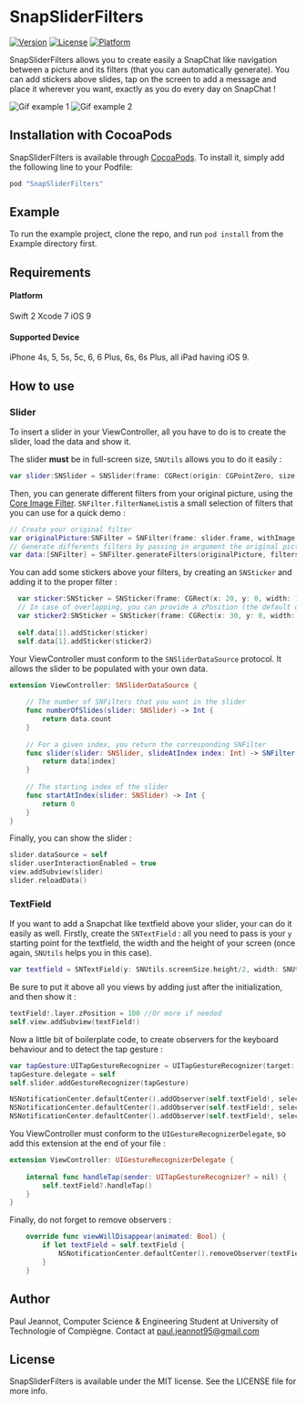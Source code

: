 # SnapSliderFilters

[![Version](https://img.shields.io/cocoapods/v/SnapSliderFilters.svg?style=flat)](http://cocoapods.org/pods/SnapSliderFilters)
[![License](https://img.shields.io/cocoapods/l/SnapSliderFilters.svg?style=flat)](http://cocoapods.org/pods/SnapSliderFilters)
[![Platform](https://img.shields.io/cocoapods/p/SnapSliderFilters.svg?style=flat)](http://cocoapods.org/pods/SnapSliderFilters)

SnapSliderFilters allows you to create easily a SnapChat like navigation between a picture and its filters (that you can automatically generate). You can add stickers above slides, tap on the screen to add a message and place it wherever you want, exactly as you do every day on SnapChat !

![Gif example 1](https://media.giphy.com/media/l0K4a2gNdOxrMH3Tq/giphy.gif)
![Gif example 2](https://media.giphy.com/media/26FxxUyEKHtLQHwrK/giphy.gif)

## Installation with CocoaPods

SnapSliderFilters is available through [CocoaPods](http://cocoapods.org). To install
it, simply add the following line to your Podfile:

```ruby
pod "SnapSliderFilters"
```

## Example

To run the example project, clone the repo, and run `pod install` from the Example directory first.

## Requirements

#### Platform

Swift 2
Xcode 7
iOS 9

#### Supported Device

iPhone 4s, 5, 5s, 5c, 6, 6 Plus, 6s, 6s Plus, all iPad having iOS 9.

## How to use

### Slider

To insert a slider in your ViewController, all you have to do is to create the slider, load the data and show it.

The slider **must** be in full-screen size, `SNUtils` allows you to do it easily :
```swift
var slider:SNSlider = SNSlider(frame: CGRect(origin: CGPointZero, size: SNUtils.screenSize))
```

Then, you can generate different filters from your original picture, using the [Core Image Filter](https://developer.apple.com/library/mac/documentation/GraphicsImaging/Reference/CoreImageFilterReference/). `SNFilter.filterNameList`is a small selection of filters that you can use for a quick demo :
```swift 
// Create your original filter
var originalPicture:SNFilter = SNFilter(frame: slider.frame, withImage: UIImage(named: "yourPicture")!)
// Generate differents filters by passing in argument the original picture and an array of filter's name
var data:[SNFilter] = SNFilter.generateFilters(originalPicture, filters: SNFilter.filterNameList)
```

You can add some stickers above your filters, by creating an `SNSticker` and adding it to the proper filter :
```swift
  var sticker:SNSticker = SNSticker(frame: CGRect(x: 20, y: 0, width: 140, height: 140), image: UIImage(named: "stick")!)
  // In case of overlapping, you can provide a zPosition (the default one is 0)
  var sticker2:SNSticker = SNSticker(frame: CGRect(x: 30, y: 0, width: 140, height: 140), image: UIImage(named: "stick")!, atZPosition: 2))
  
  self.data[1].addSticker(sticker)
  self.data[1].addSticker(sticker2)
```

Your ViewController must conform to the `SNSliderDataSource` protocol. It allows the slider to be populated with your own data.

```swift
extension ViewController: SNSliderDataSource {
    
    // The number of SNFilters that you want in the slider
    func numberOfSlides(slider: SNSlider) -> Int {
        return data.count
    }
    
    // For a given index, you return the corresponding SNFilter
    func slider(slider: SNSlider, slideAtIndex index: Int) -> SNFilter {
        return data[index]
    }
    
    // The starting index of the slider
    func startAtIndex(slider: SNSlider) -> Int {
        return 0
    }
}
```

Finally, you can show the slider :

```swift 
slider.dataSource = self
slider.userInteractionEnabled = true
view.addSubview(slider)
slider.reloadData()
```

### TextField

If you want to add a Snapchat like textfield above your slider, your can do it easily as well. Firstly, create the `SNTextField` : all you need to pass is your `y` starting point for the textfield, the width and the height of your screen (once again, `SNUtils` helps you in this case).

```swift
var textfield = SNTextField(y: SNUtils.screenSize.height/2, width: SNUtils.screenSize.width, heightOfScreen: SNUtils.screenSize.height)
```

Be sure to put it above all you views by adding just after the initialization, and then show it :
```swift 
textField!.layer.zPosition = 100 //Or more if needed
self.view.addSubview(textField!)
```

Now a little bit of boilerplate code, to create observers for the keyboard behaviour and to detect the tap gesture :
```swift 
var tapGesture:UITapGestureRecognizer = UITapGestureRecognizer(target: self, action: #selector(ViewController.handleTap(_:)))
tapGesture.delegate = self
self.slider.addGestureRecognizer(tapGesture)

NSNotificationCenter.defaultCenter().addObserver(self.textField!, selector: #selector(SNTextField.keyboardWillShow(_:)), name: UIKeyboardWillShowNotification, object: nil)
NSNotificationCenter.defaultCenter().addObserver(self.textField!, selector: #selector(SNTextField.keyboardWillHide(_:)), name: UIKeyboardWillHideNotification, object: nil)
NSNotificationCenter.defaultCenter().addObserver(self.textField!, selector: #selector(SNTextField.keyboardTypeChanged(_:)), name: UIKeyboardDidShowNotification, object: nil)
```

You ViewController must conform to the `UIGestureRecognizerDelegate`, so add this extension at the end of your file :

```swift 
extension ViewController: UIGestureRecognizerDelegate {
    
    internal func handleTap(sender: UITapGestureRecognizer? = nil) {
        self.textField?.handleTap()
    }
}
```

Finally, do not forget to remove observers :
```swift
    override func viewWillDisappear(animated: Bool) {
        if let textField = self.textField {
            NSNotificationCenter.defaultCenter().removeObserver(textField)
        }
    }
```

## Author

Paul Jeannot, Computer Science & Engineering Student at University of Technologie of Compiègne. 
Contact at paul.jeannot95@gmail.com

## License

SnapSliderFilters is available under the MIT license. See the LICENSE file for more info.
